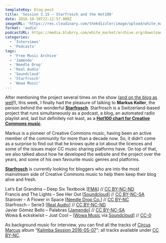```yaml
---
templateKey: blog-post
title: 'Session 3.15 – Starfrosch and the Hot100'
date: 2016-10-30T22:12:57.000Z
imageURL: 'https://res.cloudinary.com/thekdizzler/image/upload/white_market/CC-0-Bern.jpeg'
format: 'audio'
podcastURL: https://media.blubrry.com/white_market/archive.org/download/WhiteMarket20161030Session315/WhiteMarket-20161030-Session315.mp3
categories:
  - 'Interviews'
  - 'Podcasts'
tags:
  - 'Free Music Archive'
  - 'Jamendo'
  - 'Needle Drop'
  - 'Real Audio'
  - 'Soundcloud'
  - 'Starfrosch'
  - 'Wowa Music'
---
```


After mentioning the project several times on the show ([and on the blog as well](http://www.whitemarketpodcast.co.uk/blog/2016/07/12/best-places-find-free-music/)!), this week, I finally had the pleasure of talking to **Markus Koller**, the person behind the wonderful [**Starfrosch**](https://starfrosch.com). Starfrosch is a Switzerland-based project that runs simultaneously as a podcast, a blog, an automated radio playlist and, last but definitely not least, as a [**Hot100 chart for Creative Commons music**](https://starfrosch.com/hot-100).

Markus is a pioneer of Creative Commons music, having been an active member of the community for more than a decade now. So, it didn’t come as a surprise to find out that he knows quite a lot about the licences and some of the issues major CC music sharing platforms have. On top of that, we also talked about how he developed the website and the project over the years, and some of his own favourite music genres and platforms.

[**Starfrosch**](http://starfrosch.com/) is currently looking for bloggers who are into the most mainstream side of Creative Commons music to help them keep their blog alive and fresh.

Let’s Eat Grandma – Deep Six Textbook \[[FMA](http://freemusicarchive.org/music/Lets_Eat_Grandma/Live_on_WFMUs_100_Whatever_with_Mary_Wing_-_September_20_2016/)\] // [CC BY-NC-ND](https://creativecommons.org/licenses/by-nc-nd/4.0/)  
Francis and The Lights – See Her Out \[[Soundcloud](https://soundcloud.com/francisandthelights/01-see-her-out?in=francisandthelights/sets/farewell-starlite-1)\] // [CC BY-NC-SA](https://creativecommons.org/licenses/by-nc-sa/3.0/)  
Starover – A Flower in Space \[[Needle Drop Co.](http://freemusicarchive.org/music/Starover_Blue/Spacegeist/)\] // [CC BY-NC](https://creativecommons.org/licenses/by-nc/3.0/)  
Starfrosch – Serie3 \[[Real Audio](https://archive.org/details/rabr006)\] // [CC BY-NC-ND](https://creativecommons.org/licenses/by-nc-nd/2.0/)  
Javier Gómez Bello – Palabras \[[Jamendo](https://www.jamendo.com/track/1379393/palabras)\] // [CC BY-NC-SA](https://creativecommons.org/licenses/by-nc-sa/3.0/)  
Wowa & eckskwisit – Just Cool – \[[Wowa Music](http://www.wowa.me/) via [Soundcloud](https://soundcloud.com/wowamusik/just-cool-cc0-free-download-use-urban-wowame)\] // [CC-0](https://creativecommons.org/publicdomain/zero/1.0/)

As background music for interview, you can find all the tracks of [Circus Marcus](http://www.circusmarcus.net) album “[Kalimba Session 2016-05-07](http://www.circusmarcus.net/kalimba-session.php)“; all tracks available under [CC BY-NC](https://creativecommons.org/licenses/by-nc/3.0/).
